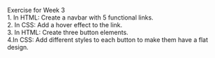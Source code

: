 Exercise for Week 3<br>
	1. In HTML: Create a navbar with 5 functional links.<br>
	2. In CSS: Add a hover effect to the link.<br>
	3. In HTML: Create three button elements.<br>
	4.In CSS: Add different styles to each button to make them have a flat design.<br> 
	